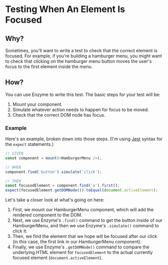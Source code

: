# Testing When An Element Is Focused

## Why?

Sometimes, you'll want to write a test to check that the correct element is focused. For example, if you're building a hamburger menu, you might want to check that clicking on the hamburger menu button moves the user's focus to the first element inside the menu.

## How?

You can use Enzyme to write this test. The basic steps for your test will be:

1. Mount your component.
1. Simulate whatever action needs to happen for focus to be moved.
1. Check that the correct DOM node has focus.

### Example

Here's an example, broken down into those steps. (I'm using [Jest](https://jestjs.io/en/) syntax for the `expect` statements.)

```js
// GIVEN
const component = mount(<HamburgerMenu />);

// WHEN
component.find('button').simulate('click');

// THEN
const focusedElement = component.find('a').first();
expect(focusedElement.getDOMNode()).toEqual(document.activeElement);
```

Let's take a closer look at what's going on here:

1. First, we mount our HamburgerMenu component, which will add the rendered component to the DOM.
1. Next, we use Enzyme's `.find()` command to get the button inside of our HamburgerMenu, and then we use Enzyme's `.simulate()` command to click it.
1. Then, we find the element that we hope will be focused after our click (in this case, the first link in our HamburgerMenu component).
1. Finally, we use Enzyme's `.getDOMNode()` command to compare the underlying HTML element for `focusedElement` to the actual currently focused element (`document.activeElement`).
